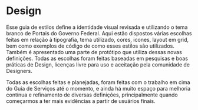 # Design

Esse guia de estilos define a identidade visual revisada e utilizando o tema branco de Portais do Governo Federal. Aqui estão dispostos várias escolhas feitas em relação à tipografia, tema utilizado, cores, icones, layout em grid, bem como exemplos de código de como esses estilos são utilizados. Também é apresentado uma parte de protótipo que utiliza dessas novas definições. Todas as escolhas foram feitas baseadas em pesquisas e boas práticas de Design, licenças livre para uso e aceitação pela comunidade de Designers.

Todas as escolhas feitas e planejadas, foram feitas com o trabalho em cima do Guia de Serviços até o momento, e ainda há muito espaço para melhoria contínua e refinamento de diversas definições, principalmente quando começarmos a ter mais evidências a partir de usuários finais.

